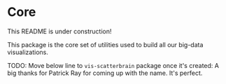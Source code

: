# Core 

This README is under construction!

This package is the core set of utilities used to build all our big-data visualizations.

TODO: Move below line to `vis-scatterbrain` package once it's created:
A big thanks for Patrick Ray for coming up with the name. It's perfect.
